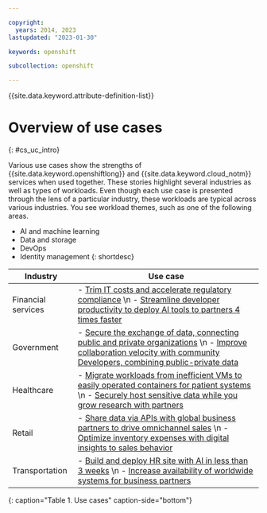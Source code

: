 ```yaml
---

copyright:
  years: 2014, 2023
lastupdated: "2023-01-30"

keywords: openshift

subcollection: openshift

---
```



{{site.data.keyword.attribute-definition-list}}




# Overview of use cases
{: #cs_uc_intro}

Various use cases show the strengths of {{site.data.keyword.openshiftlong}} and {{site.data.keyword.cloud_notm}} services when used together. These stories highlight several industries as well as types of workloads. Even though each use case is presented through the lens of a particular industry, these workloads are typical across various industries. You see workload themes, such as one of the following areas.
- AI and machine learning
- Data and storage
- DevOps
- Identity management
{: shortdesc}

| Industry | Use case |
| -------------- | -------------- |
| Financial services | - [Trim IT costs and accelerate regulatory compliance](/docs/openshift?topic=openshift-cs_uc_finance#uc_mortgage) \n - [Streamline developer productivity to deploy AI tools to partners 4 times faster](/docs/openshift?topic=openshift-cs_uc_finance#uc_payment_tech) |
| Government |  - [Secure the exchange of data, connecting public and private organizations](/docs/openshift?topic=openshift-cs_uc_gov#uc_port) \n - [Improve collaboration velocity with community Developers, combining public-private data](/docs/openshift?topic=openshift-cs_uc_gov#uc_data_mashup) |
| Healthcare |  - [Migrate workloads from inefficient VMs to easily operated containers for patient systems]( /docs/openshift?topic=openshift-cs_uc_health#uc_migrate) \n - [Securely host sensitive data while you grow research with partners](/docs/openshift?topic=openshift-cs_uc_health#uc_research) |
| Retail |  - [Share data via APIs with global business partners to drive omnichannel sales](/docs/openshift?topic=openshift-cs_uc_retail#uc_data-share) \n - [Optimize inventory expenses with digital insights to sales behavior](/docs/openshift?topic=openshift-cs_uc_retail#uc_grocer) |
| Transportation |  - [Build and deploy HR site with AI in less than 3 weeks](/docs/openshift?topic=openshift-cs_uc_transport#uc_airline) \n - [Increase availability of worldwide systems for business partners](/docs/openshift?topic=openshift-cs_uc_transport#uc_shipping) |
{: caption="Table 1. Use cases" caption-side="bottom"}

